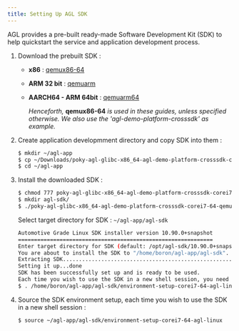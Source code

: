 ```yaml
---
title: Setting Up AGL SDK
---
```


AGL provides a pre-built ready-made Software Development Kit (SDK) to help
quickstart the service and application development process.

1. Download the prebuilt SDK :

      - **x86** : [qemux86-64](https://download.automotivelinux.org/AGL/snapshots/master/latest/qemux86-64/deploy/sdk/poky-agl-glibc-x86_64-agl-demo-platform-crosssdk-corei7-64-qemux86-64-toolchain-10.90.0+snapshot.sh)

      - **ARM 32 bit** : [qemuarm](https://download.automotivelinux.org/AGL/snapshots/master/latest/qemuarm/deploy/sdk/poky-agl-glibc-x86_64-agl-demo-platform-crosssdk-armv7vet2hf-neon-vfpv4-qemuarm-toolchain-10.90.0+snapshot.sh)

      - **AARCH64 - ARM 64bit** : [qemuarm64](https://download.automotivelinux.org/AGL/snapshots/master/latest/qemuarm64/deploy/sdk/poky-agl-glibc-x86_64-agl-demo-platform-crosssdk-aarch64-qemuarm64-toolchain-10.90.0+snapshot.sh)

        *Henceforth,* **qemux86-64** *is used in these guides, unless specified
        otherwise. We also use the 'agl-demo-platform-crosssdk' as example.*

2. Create application developmment directory and copy SDK into them :

    ```sh
    $ mkdir ~/agl-app
    $ cp ~/Downloads/poky-agl-glibc-x86_64-agl-demo-platform-crosssdk-corei7-64-qemux86-64-toolchain-10.90.0+snapshot.sh ~/agl-app/
    $ cd ~/agl-app
    ```

3. Install the downloaded SDK :

    ```sh
    $ chmod 777 poky-agl-glibc-x86_64-agl-demo-platform-crosssdk-corei7-64-qemux86-64-toolchain-10.90.0+snapshot.sh
    $ mkdir agl-sdk/
    $ ./poky-agl-glibc-x86_64-agl-demo-platform-crosssdk-corei7-64-qemux86-64-toolchain-10.90.0+snapshot.sh
    ```
    Select target directory for SDK : `~/agl-app/agl-sdk`

    ```sh
    Automotive Grade Linux SDK installer version 10.90.0+snapshot
    =============================================================
    Enter target directory for SDK (default: /opt/agl-sdk/10.90.0+snapshot-corei7-64): ~/agl-app/agl-sdk
    You are about to install the SDK to "/home/boron/agl-app/agl-sdk". Proceed [Y/n]? Y
    Extracting SDK..........................................................................................................................................done
    Setting it up...done
    SDK has been successfully set up and is ready to be used.
    Each time you wish to use the SDK in a new shell session, you need to source the environment setup script e.g.
    $ . /home/boron/agl-app/agl-sdk/environment-setup-corei7-64-agl-linux
    ```

4. Source the SDK environment setup, each time you wish to use the SDK in a new shell session :

    ```sh
    $ source ~/agl-app/agl-sdk/environment-setup-corei7-64-agl-linux
    ```